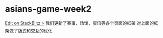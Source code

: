 # asians-game-week2

[Edit on StackBlitz ⚡️](https://stackblitz.com/edit/bootstrap-5-fksrda)
我们更新了赛事，场馆，资讯等各个页面的框架
对上面的框架做了版式和交互的优化
